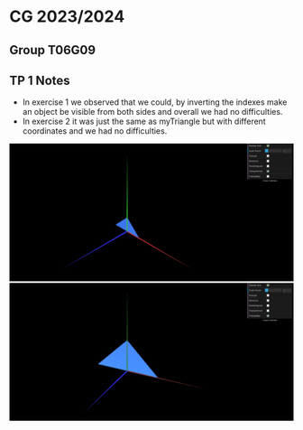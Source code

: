 # CG 2023/2024

## Group T06G09

## TP 1 Notes

- In exercise 1 we observed that we could, by inverting the indexes make an object be visible from both sides and overall we had no difficulties.
- In exercise 2 it was just the same as myTriangle but with different coordinates and we had no difficulties.

![Screenshot 1](screenshots/cg-t06-g09-tp1-1a.png)
![Screenshot 2](screenshots/cg-t06-g09-tp1-1b.png)
